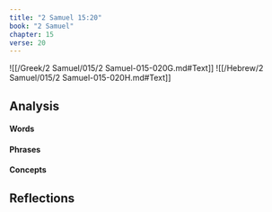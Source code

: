 ```yaml
---
title: "2 Samuel 15:20"
book: "2 Samuel"
chapter: 15
verse: 20
---
```

![[/Greek/2 Samuel/015/2 Samuel-015-020G.md#Text]]
![[/Hebrew/2 Samuel/015/2 Samuel-015-020H.md#Text]]

## Analysis

#### Words

#### Phrases

#### Concepts

## Reflections
